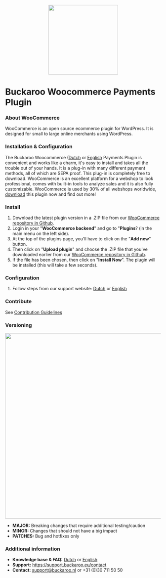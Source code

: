 <p align="center">
  <img src="https://www.buckaroo.nl/media/3211/woocommerce-buckaroo.png" width="225px" position="center">
</p>

# Buckaroo Woocommerce Payments Plugin

### About WooCommerce 

WooCommerce is an open source ecommerce plugin for WordPress. It is designed for small to large online merchants using WordPress.

### Installation & Configuration 

The Buckaroo Woocommerce ([Dutch](https://www.buckaroo.nl/resources/integratie/woocommerce) or [English](https://www.buckaroo.eu/resources/integration/woocommerce) Payments Plugin is convenient and works like a charm, it's easy to install and takes all the trouble out of your hands. It is a plug-in with many different payment methods, all of which are SEPA proof. This plug-in is completely free to download. WooCommerce is an excellent platform for a webshop to look professional, comes with built-in tools to analyze sales and it is also fully customizable. WooCommerce is used by 30% of all webshops worldwide, [download](https://www.buckaroo.nl/integratie/plugins/woocommerce/) this plugin now and find out more!

### Install
1. Download the latest plugin version in a .ZIP file from our [WooCommerce repository in Github](https://github.com/buckaroo-it/WooCommerce/releases).
2. Login in your "<b>WooCommerce backend</b>" and go to "<b>Plugins</b>?  (in the main menu on the left side).
3. At the top of the plugins page, you'll have to click on the "<b>Add new</b>" button.
4. Then click on "<b>Upload plugin</b>" and choose the .ZIP file that you've downloaded earlier from our [WooCommerce repository in Github](https://github.com/buckaroo-it/WooCommerce/releases).
  5. If the file has been chosen, then click on "<b>Install Now</b>". The plugin will be installed (this will take a few seconds).

### Configuration 
1. Follow steps from our support website: [Dutch](https://www.buckaroo.nl/resources/integratie/woocommerce) or [English](https://www.buckaroo.eu/resources/integration/woocommerce)

### Contribute
See [Contribution Guidelines](CONTRIBUTING.md)

### Versioning 
<p align="left">
  <img src="https://www.buckaroo.nl/media/3212/versioning.png" width="600px" position="center">
</p>

- **MAJOR:** Breaking changes that require additional testing/caution
- **MINOR:** Changes that should not have a big impact 
- **PATCHES:** Bug and hotfixes only 

### Additional information
- **Knowledge base & FAQ:** [Dutch](https://www.buckaroo.nl/resources/integratie/woocommerce) or [English](https://www.buckaroo.eu/resources/integration/woocommerce)
- **Support:** https://support.buckaroo.eu/contact
- **Contact:** support@buckaroo.nl or +31 (0)30 711 50 50
